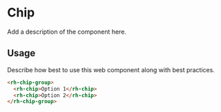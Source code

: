 # Chip

Add a description of the component here.

## Usage

Describe how best to use this web component along with best practices.

```html
<rh-chip-group>
  <rh-chip>Option 1</rh-chip>
  <rh-chip>Option 2</rh-chip>
</rh-chip-group>
```
